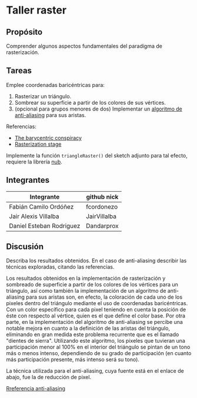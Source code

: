 # Taller raster

## Propósito

Comprender algunos aspectos fundamentales del paradigma de rasterización.

## Tareas

Emplee coordenadas baricéntricas para:

1. Rasterizar un triángulo.
2. Sombrear su superficie a partir de los colores de sus vértices.
3. (opcional para grupos menores de dos) Implementar un [algoritmo de anti-aliasing](https://www.scratchapixel.com/lessons/3d-basic-rendering/rasterization-practical-implementation/rasterization-practical-implementation) para sus aristas.

Referencias:

* [The barycentric conspiracy](https://fgiesen.wordpress.com/2013/02/06/the-barycentric-conspirac/)
* [Rasterization stage](https://www.scratchapixel.com/lessons/3d-basic-rendering/rasterization-practical-implementation/rasterization-stage)

Implemente la función ```triangleRaster()``` del sketch adjunto para tal efecto, requiere la librería [nub](https://github.com/nakednous/nub/releases).

## Integrantes

|        Integrante        |  github nick   |
|--------------------------|----------------|
| Fabián Camilo Ordóñez    | fcordonezo     |
| Jair Alexis Villalba     | JairVillalba   |
| Daniel Esteban Rodriguez | Dandarprox     |

## Discusión

Describa los resultados obtenidos. En el caso de anti-aliasing describir las técnicas exploradas, citando las referencias.

Los resultados obtenidos en la implementación de rasterización y sombreado de superficie a partir de los colores de los vértices para un triángulo, así como también la implementación de un algoritmo de anti-aliasing para sus aristas son, en efecto, la coloración de cada uno de los pixeles dentro del triángulo mediante el uso de coordenadas baricéntricas. Con un color específico para cada pixel teniendo en cuenta la posición de éste con respecto al vértice, quien es el que define el color base.
Por otra parte, en la implementación del algoritmo de anti-aliasing se percibe una notable mejora en cuanto a la definición de las aristas del triángulo, eliminando en gran medida este problema recurrente que es el llamado "dientes de sierra". Utilizando este algoritmo, los pixeles que tuvieran una participación menor al 100% en el interior del triángulo se pintan de un tono más o menos intenso, dependiendo de su grado de participación (en cuanto más participación presente, más intenso será su tono).

La técnica utilizada para el anti-aliasing, cuya fuente está en el enlace de abajo, fue la de reducción de pixel.

[Rreferencia anti-aliasing](https://www.scratchapixel.com/lessons/3d-basic-rendering/rasterization-practical-implementation/rasterization-practical-implementation)